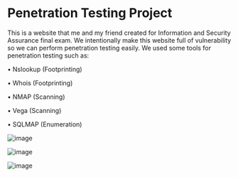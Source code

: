 # Penetration Testing Project
This is a website that me and my friend created for Information and Security Assurance final exam. We intentionally make this website full of vulnerability so we can perform penetration testing easily. We used some tools for penetration testing such as:

•        Nslookup (Footprinting)

•        Whois (Footprinting)

•        NMAP (Scanning)

•        Vega (Scanning)

•        SQLMAP (Enumeration)



![image](https://user-images.githubusercontent.com/76520574/218323419-25404d56-4cc0-48f7-8d82-a575a95b39e5.png)

![image](https://user-images.githubusercontent.com/76520574/218323987-e2111dfb-42b3-44b2-a7ee-f1c760c21105.png)

![image](https://user-images.githubusercontent.com/76520574/218324038-23415464-d04a-4dd6-ae13-d370c566d56f.png)
